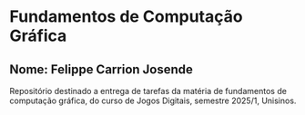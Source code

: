 # Fundamentos de Computação Gráfica
## Nome: Felippe Carrion Josende
Repositório destinado a entrega de tarefas da matéria de fundamentos de computação gráfica, do curso de Jogos Digitais, semestre 2025/1, Unisinos.
